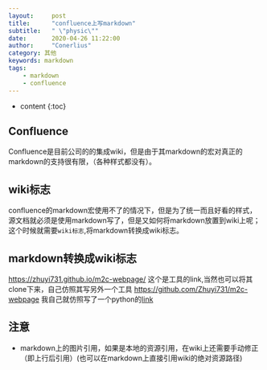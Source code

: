 ```yaml
---
layout:     post
title:      "confluence上写markdown"
subtitle:   " \"physic\""
date:       2020-04-26 11:22:00
author:     "Conerlius"
category: 其他
keywords: markdown
tags:
    - markdown
    - confluence
---
```


* content
{:toc}

## Confluence
Confluence是目前公司的的集成wiki，但是由于其markdown的宏对真正的markdown的支持很有限，（各种样式都没有）。
## wiki标志
confluence的markdown宏使用不了的情况下，但是为了统一而且好看的样式，源文档就必须是使用markdown写了，但是又如何将markdown放置到wiki上呢；这个时候就需要`wiki标志`,将markdown转换成wiki标志。
## markdown转换成wiki标志
https://zhuyi731.github.io/m2c-webpage/ 这个是工具的link,当然也可以将其clone下来，自己仿照其写另外一个工具 https://github.com/Zhuyi731/m2c-webpage
我自己就仿照写了一个python的[link](https://github.com/Conerlius/ConvertMarkdownToConfluence)

## 注意
- markdown上的图片引用，如果是本地的资源引用，在wiki上还需要手动修正（即上行后引用）(也可以在markdown上直接引用wiki的绝对资源路径)